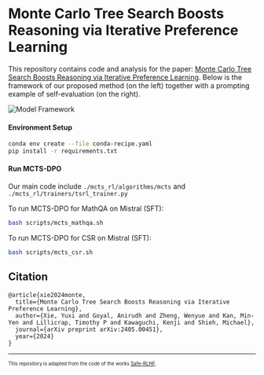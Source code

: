# Monte Carlo Tree Search Boosts Reasoning via Iterative Preference Learning

This repository contains code and analysis for the paper: [Monte Carlo Tree Search Boosts Reasoning via Iterative Preference Learning](https://arxiv.org/abs/2405.00451). 
Below is the framework of our proposed method (on the left) together with a prompting example of self-evaluation (on the right).

![Model Framework](framework-colorblindfriendly.png)

#### Environment Setup

```sh
conda env create --file conda-recipe.yaml
pip install -r requirements.txt
```

#### Run MCTS-DPO

Our main code include `./mcts_rl/algorithms/mcts` and `./mcts_rl/trainers/tsrl_trainer.py`

To run MCTS-DPO for MathQA on Mistral (SFT):
```sh
bash scripts/mcts_mathqa.sh
```

To run MCTS-DPO for CSR on Mistral (SFT):
```sh
bash scripts/mcts_csr.sh
```

## Citation

```
@article{xie2024monte,
  title={Monte Carlo Tree Search Boosts Reasoning via Iterative Preference Learning},
  author={Xie, Yuxi and Goyal, Anirudh and Zheng, Wenyue and Kan, Min-Yen and Lillicrap, Timothy P and Kawaguchi, Kenji and Shieh, Michael},
  journal={arXiv preprint arXiv:2405.00451},
  year={2024}
}
```

---
<sub><sup>This repository is adapted from the code of the works [Safe-RLHF](https://github.com/PKU-Alignment/safe-rlhf). </sup></sub>
